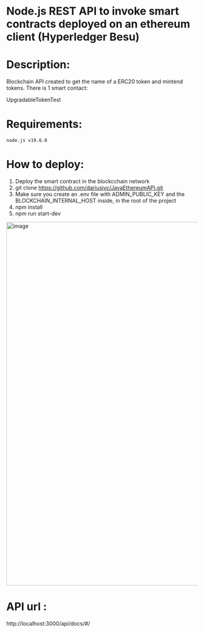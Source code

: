 # Node.js REST API to invoke smart contracts deployed on an ethereum client (Hyperledger Besu)

# Description:
Blockchain API created to get the name of a ERC20 token and mintend tokens.
There is 1 smart contact:

UpgradableTokenTest

# Requirements:

```shell
node.js v19.6.0
```

# How to deploy:
1. Deploy the smart contract in the blockcchain network
2. git clone https://github.com/dariusjvc/JavaEthereumAPI.git
3. Make sure you create an .env file with ADMIN_PUBLIC_KEY and the BLOCKCHAIN_INTERNAL_HOST inside, in the root of the project
4. npm install
5. npm run start-dev


<img width="958" alt="image" src="https://user-images.githubusercontent.com/29039368/229305704-c8aa99c6-af8c-412b-965d-f75c4bfc06f2.png">

# API url :
http://localhost:3000/api/docs/#/

